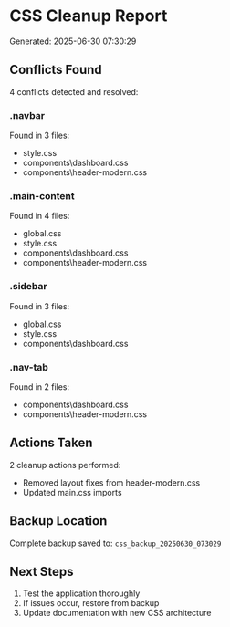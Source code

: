 # CSS Cleanup Report
Generated: 2025-06-30 07:30:29

## Conflicts Found
4 conflicts detected and resolved:

### .navbar
Found in 3 files:
- style.css
- components\dashboard.css
- components\header-modern.css

### .main-content
Found in 4 files:
- global.css
- style.css
- components\dashboard.css
- components\header-modern.css

### .sidebar
Found in 3 files:
- global.css
- style.css
- components\dashboard.css

### .nav-tab
Found in 2 files:
- components\dashboard.css
- components\header-modern.css

## Actions Taken
2 cleanup actions performed:

- Removed layout fixes from header-modern.css
- Updated main.css imports


## Backup Location
Complete backup saved to: `css_backup_20250630_073029`

## Next Steps
1. Test the application thoroughly
2. If issues occur, restore from backup
3. Update documentation with new CSS architecture
